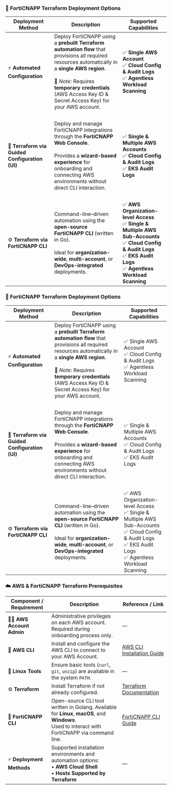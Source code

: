 
### 🧱 FortiCNAPP Terraform Deployment Options

| **Deployment Method** | **Description** | **Supported Capabilities** |
|------------------------|-----------------|-----------------------------|
| ⚡ **Automated Configuration** | Deploy FortiCNAPP using a **prebuilt Terraform automation flow** that provisions all required resources automatically in a **single AWS region**.<br><br>🔑 *Note:* Requires **temporary credentials** (AWS Access Key ID & Secret Access Key) for your AWS account. | ✅ **Single AWS Account** <br>✅ **Cloud Config & Audit Logs** <br>✅ **Agentless Workload Scanning** |
| <br> | <br> | <br> |
| 🧭 **Terraform via Guided Configuration (UI)** | Deploy and manage FortiCNAPP integrations through the **FortiCNAPP Web Console**.<br><br>Provides a **wizard-based experience** for onboarding and connecting AWS environments without direct CLI interaction. | ✅ **Single & Multiple AWS Accounts** <br>✅ **Cloud Config & Audit Logs** <br>✅ **EKS Audit Logs** |
| <br> | <br> | <br> |
| ⚙️ **Terraform via FortiCNAPP CLI** | Command-line–driven automation using the **open-source FortiCNAPP CLI** (written in Go).<br><br>Ideal for **organization-wide**, **multi-account**, or **DevOps-integrated** deployments. | ✅ **AWS Organization-level Access** <br>✅ **Single & Multiple AWS Sub-Accounts** <br>✅ **Cloud Config & Audit Logs** <br>✅ **EKS Audit Logs** <br>✅ **Agentless Workload Scanning** |



### 🧱 FortiCNAPP Terraform Deployment Options

| **Deployment Method** | **Description** | **Supported Capabilities** |
|------------------------|-----------------|-----------------------------|
| ⚡ **Automated Configuration** | Deploy FortiCNAPP using a **prebuilt Terraform automation flow** that provisions all required resources automatically in a **single AWS region**.<br><br>🔑 *Note:* Requires **temporary credentials** (AWS Access Key ID & Secret Access Key) for your AWS account. | ✅ Single AWS Account <br>✅ Cloud Config & Audit Logs <br>✅ Agentless Workload Scanning |
| <br> | <br> | <br> |
| 🧭 **Terraform via Guided Configuration (UI)** | Deploy and manage FortiCNAPP integrations through the **FortiCNAPP Web Console**.<br><br>Provides a **wizard-based experience** for onboarding and connecting AWS environments without direct CLI interaction. | ✅ Single & Multiple AWS Accounts <br>✅ Cloud Config & Audit Logs <br>✅ EKS Audit Logs |
| <br> | <br> | <br> |
| ⚙️ **Terraform via FortiCNAPP CLI** | Command-line–driven automation using the **open-source FortiCNAPP CLI** (written in Go).<br><br>Ideal for **organization-wide**, **multi-account**, or **DevOps-integrated** deployments. | ✅ AWS Organization-level Access <br>✅ Single & Multiple AWS Sub-Accounts <br>✅ Cloud Config & Audit Logs <br>✅ EKS Audit Logs <br>✅ Agentless Workload Scanning |





### ☁️ AWS & FortiCNAPP Terraform Prerequisites

| **Component / Requirement** | **Description** | **Reference / Link** |
|------------------------------|-----------------|----------------------|
| 🧑‍💻 **AWS Account Admin** | Administrative privileges on each AWS account.<br>Required during onboarding process only. | — |
| 🔧 **AWS CLI** | Install and configure the AWS CLI to connect to your AWS Account. | [AWS CLI Installation Guide](https://docs.aws.amazon.com/cli/latest/userguide/getting-started-install.html) |
| 🧰 **Linux Tools** | Ensure basic tools (`curl`, `git`, `unzip`) are available in the system `PATH`. | — |
| ⚙️ **Terraform** | Install Terraform if not already configured. | [Terraform Documentation](https://developer.hashicorp.com/terraform) |
| 🧠 **FortiCNAPP CLI** | Open-source CLI tool written in Golang. Available for **Linux**, **macOS**, and **Windows**.<br>Used to interact with FortiCNAPP via command line. | [FortiCNAPP CLI Guide](https://docs.fortinet.com/document/forticnapp/latest/cli-reference/68020/get-started-with-the-lacework-forticnapp-cli) |
| ⚡ **Deployment Methods** | Supported installation environments and automation options:<br>• **AWS Cloud Shell**<br>• **Hosts Supported by Terraform** | — |
